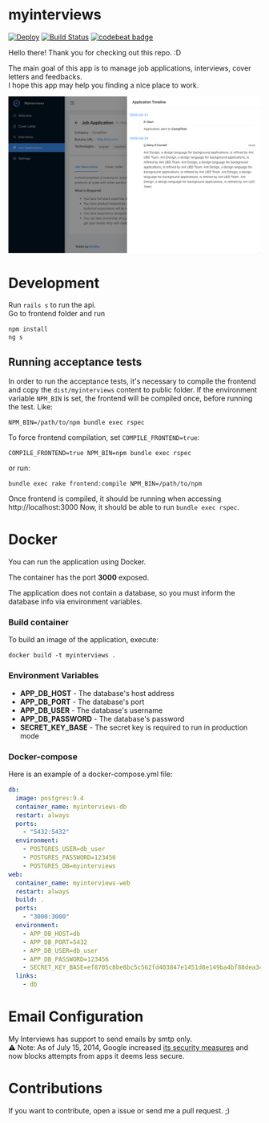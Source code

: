 myinterviews 
=============
[![Deploy](https://www.herokucdn.com/deploy/button.svg)](https://heroku.com/deploy)
[![Build Status](https://circleci.com/gh/emilio2hd/myinterviews.svg?style=shield)](https://github.com/emilio2hd/myinterviews)
[![codebeat badge](https://codebeat.co/badges/ef8d86f7-cf6c-4726-bd2d-4bac89cc62c1)](https://codebeat.co/projects/github-com-emilio2hd-myinterviews-master)

Hello there! Thank you for checking out this repo. :D

The main goal of this app is to manage job applications, interviews, cover letters and feedbacks.  
I hope this app may help you finding a nice place to work.
 
![Template](./docs/images/interviews.png)

# Development
Run `rails s` to run the api.  
Go to frontend folder and run
```
npm install
ng s
```

## Running acceptance tests
In order to run the acceptance tests, it's necessary to compile the frontend and copy the `dist/myinterviews` content to public folder.
If the environment variable `NPM_BIN` is set, the frontend will be compiled once, before running the test. Like:
```
NPM_BIN=/path/to/npm bundle exec rspec
```
To force frontend compilation, set `COMPILE_FRONTEND=true`:
```
COMPILE_FRONTEND=true NPM_BIN=npm bundle exec rspec
```
or run:
```
bundle exec rake frontend:compile NPM_BIN=/path/to/npm
```

Once frontend is compiled, it should be running when accessing http://localhost:3000
Now, it should be able to run `bundle exec rspec`.

# Docker
You can run the application using Docker.

The container has the port **3000** exposed.

The application does not contain a database, so you must inform the database info via environment variables.

### Build container

To build an image of the application, execute:
```
docker build -t myinterviews .
```

### Environment Variables

* **APP_DB_HOST** - The database's host address
* **APP_DB_PORT** - The database's port
* **APP_DB_USER** - The database's username
* **APP_DB_PASSWORD** - The database's password
* **SECRET_KEY_BASE** - The secret key is required to run in production mode

### Docker-compose
Here is an example of a docker-compose.yml file:

```yml
db:
  image: postgres:9.4
  container_name: myinterviews-db
  restart: always
  ports:
    - "5432:5432"
  environment:
    - POSTGRES_USER=db_user
    - POSTGRES_PASSWORD=123456
    - POSTGRES_DB=myinterviews
web:
  container_name: myinterviews-web
  restart: always
  build: .
  ports:
    - "3000:3000"
  environment:
    - APP_DB_HOST=db
    - APP_DB_PORT=5432
    - APP_DB_USER=db_user
    - APP_DB_PASSWORD=123456
    - SECRET_KEY_BASE=ef8705c8be8bc5c562fd403847e1451d8e149ba4bf88dea34c7e0c99fc55556d3ea3e0619b24ff7399f19c3c0e7798b62ffe643e8a6911cee982e7143ef0e262
  links:
    - db
```

# Email Configuration
My Interviews has support to send emails by smtp only.  
:warning: Note: As of July 15, 2014, Google increased [its security measures](https://support.google.com/accounts/answer/6010255) 
and now blocks attempts from apps it deems less secure.

# Contributions
If you want to contribute, open a issue or send me a pull request. ;)